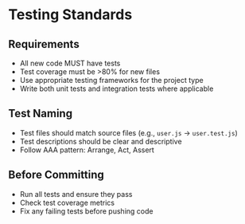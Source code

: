 # Testing Standards

## Requirements
- All new code MUST have tests
- Test coverage must be >80% for new files
- Use appropriate testing frameworks for the project type
- Write both unit tests and integration tests where applicable

## Test Naming
- Test files should match source files (e.g., `user.js` → `user.test.js`)
- Test descriptions should be clear and descriptive
- Follow AAA pattern: Arrange, Act, Assert

## Before Committing
- Run all tests and ensure they pass
- Check test coverage metrics
- Fix any failing tests before pushing code
